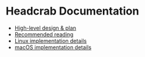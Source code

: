 # Headcrab Documentation

- [High-level design & plan](Design.md)
- [Recommended reading](Resources.md)
- [Linux implementation details](Linux.md)
- [macOS implementation details](MacOS.md)
